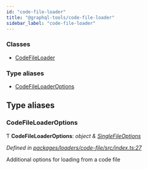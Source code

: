 ```yaml
---
id: "code-file-loader"
title: "@graphql-tools/code-file-loader"
sidebar_label: "code-file-loader"
---
```


### Classes

* [CodeFileLoader](/docs/api/classes/_loaders_code_file_src_index_.codefileloader)

### Type aliases

* [CodeFileLoaderOptions](_loaders_code_file_src_index_.md#codefileloaderoptions)

## Type aliases

###  CodeFileLoaderOptions

Ƭ **CodeFileLoaderOptions**: *object & [SingleFileOptions](_utils_src_index_.md#singlefileoptions)*

*Defined in [packages/loaders/code-file/src/index.ts:27](https://github.com/ardatan/graphql-tools/blob/master/packages/loaders/code-file/src/index.ts#L27)*

Additional options for loading from a code file
